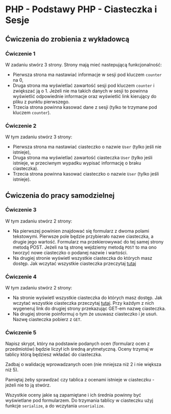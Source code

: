 # PHP - Podstawy PHP - Ciasteczka i Sesje

## Ćwiczenia do zrobienia z wykładowcą

### Ćwiczenie 1
W zadaniu stwórz 3 strony. Strony mają mieć nastepującą funkcjonalność:
* Pierwsza strona ma nastawiać informacje w sesji pod kluczem ```counter``` na 0,
* Druga strona ma wyświetlać zawartość sesji pod kluczem ```counter``` i zwiększać ją o 1. Jeżeli nie ma takich danych w sesji to powinna wyświetlić odpowiednie informacje oraz wyświetlić link kierujący do pliku z punktu pierwszego.
* Trzecia strona powinna kasować dane z sesji (tylko te trzymane pod kluczem ```counter```).

### Ćwiczenie 2
W tym zadaniu stwórz 3 strony:
* Pierwsza strona ma nastawiać ciasteczko o nazwie ```User``` (tylko jeśli nie istnieje),
* Druga strona ma wyświetlać zawartość ciasteczka ```User``` (tylko jeśli istnieje, w przeciwnym wypadku wypisać informację o braku ciasteczka).
* Trzecia strona powinna kasować ciasteczko o nazwie ```User``` (tylko jeśli istnieje).

## Ćwiczenia do pracy samodzielnej

### Ćwiczenie 3
W tym zadaniu stwórz 2 strony:
* Na pierwszej powinien znajdować się formularz z dwoma polami tekstowymi. Pierwsze pole będzie przybierało nazwe ciasteczka, a drugie jego wartość. Formularz ma przekierowywać do tej samej strony metodą POST.
  Jeżeli na tą stronę wejdziemy metodą ```POST``` to ma ono tworzyć nowe ciasteczko o podanej nazwie i wartości.
* Na drugiej stronie wyświetl wszystkie ciasteczka do których masz dostęp. Jak wczytać wszystkie ciasteczka przeczytaj [tutaj][all-cookies]

### Ćwiczenie 4
W tym zadaniu stwórz 2 strony:
* Na stronie wyświetl wszystkie ciasteczka do których masz dostęp. Jak wczytać wszystkie ciasteczka przeczytaj [tutaj][all-cookies]. Przy każdym z nich wygeneruj link do drugiej strony przekazując GET-em nazwę ciasteczka.
* Na drugiej stronie poinformuj o tym że usuwasz ciasteczko i je usuń. Nazwę ciasteczka pobierz z ```GET```.

### Ćwiczenie 5
Napisz skrypt, który na podstawie podanych ocen (formularz ocen z przedmiotów) będzie liczył ich średną arytmetyczną.
Oceny trzymaj w tablicy którą będziesz wkładać do ciasteczka.

Zadbaj o walidację wprowadzanych ocen (nie mniejsza niż 2 i nie większa niż 5). 

Pamiętaj żeby sprawdzać czy tablica z ocenami istnieje w ciasteczku - jeżeli nie to ją stwórz.

Wszystkie oceny jakie są zapamiętane i ich średnia powinny być wyświetlane pod formularzem. 
Do trzymania tablicy w ciasteczku użyj funkcje ```serialize```, a do wczytania ```unserialize```.

<!-- Links -->
[all-cookies]:http://stackoverflow.com/questions/9577029/can-i-display-all-the-cookies-i-set-in-php